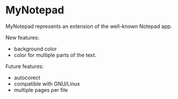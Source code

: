 # MyNotepad

MyNotepad represents an extension of the well-known Notepad app.

New features:
- background color
- color for multiple parts of the text.


Future features:
- autocorect
- compatible with GNU/Linux
- multiple pages per file
